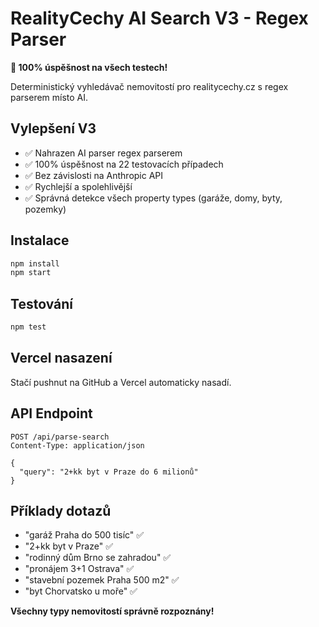 # RealityCechy AI Search V3 - Regex Parser

**🎉 100% úspěšnost na všech testech!**

Deterministický vyhledávač nemovitostí pro realitycechy.cz s regex parserem místo AI.

## Vylepšení V3
- ✅ Nahrazen AI parser regex parserem
- ✅ 100% úspěšnost na 22 testovacích případech  
- ✅ Bez závislosti na Anthropic API
- ✅ Rychlejší a spolehlivější
- ✅ Správná detekce všech property types (garáže, domy, byty, pozemky)

## Instalace

```bash
npm install
npm start
```

## Testování

```bash
npm test
```

## Vercel nasazení

Stačí pushnut na GitHub a Vercel automaticky nasadí.

## API Endpoint

```
POST /api/parse-search
Content-Type: application/json

{
  "query": "2+kk byt v Praze do 6 milionů"
}
```

## Příklady dotazů

- "garáž Praha do 500 tisíc" ✅
- "2+kk byt v Praze" ✅  
- "rodinný dům Brno se zahradou" ✅
- "pronájem 3+1 Ostrava" ✅
- "stavební pozemek Praha 500 m2" ✅
- "byt Chorvatsko u moře" ✅

**Všechny typy nemovitostí správně rozpoznány!**
